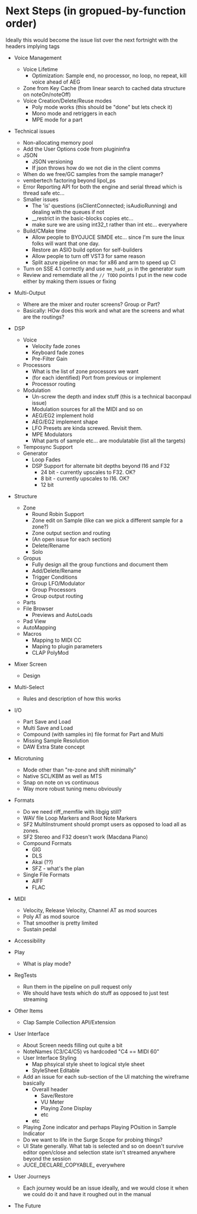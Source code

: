 # Next Steps (in gropued-by-function order) 

Ideally this would become the issue list over the next fortnight with the headers implying tags 

* Voice Management 
  * Voice Lifetime
    * Optimization: Sample end, no processor, no loop, no repeat, kill voice ahead of AEG
  * Zone from Key Cache (from linear search to cached data structure on noteOn/noteOff)
  * Voice Creation/Delete/Reuse modes
    * Poly mode works (this should be "done" but lets check it) 
    * Mono mode and retriggers in each
    * MPE mode for a part
  
* Technical issues
  * Non-allocating memory pool
  * Add the User Options code from plugininfra
  * JSON
    * JSON versioning
    * If json throws how do we not die in the client comms
  * When do we free/GC samples from the sample manager?
  * vembertech factoring beyond lipol_ps
  * Error Reporting API for both the engine and serial thread which is thread safe etc...
  * Smaller issues
    * The 'is' questions (isClientConnected; isAudioRunning) and dealing with the queues if not
    * __restrict in the basic-blocks copies etc...
    * make sure we are using int32_t rather than int etc... everywhere
  * Build/CMake time
    * Allow people to BYOJUCE SIMDE etc... since I'm sure the linux folks will want that one day.
    * Restore an ASIO build option for self-builders
    * Allow people to turn off VST3 for same reason
    * Split azure pipeline on mac for x86 and arm to speed up CI
  * Turn on SSE 4.1 correctly and use `mm_hadd_ps` in the generator sum
  * Review and rememdiate all the `// TODO` points I put in the new code either by making them issues or fixing
  

* Multi-Output
  * Where are the mixer and router screens? Group or Part?
  * Basically: HOw does this work and what are the screens and what are the routings?

* DSP
  * Voice
    * Velocity fade zones
    * Keyboard fade zones
    * Pre-Filter Gain
  * Processors
    * What is the list of zone processors we want
    * (for each identified) Port from previous or implement
    * Processor routing
  * Modulation
    * Un-screw the depth and index stuff (this is a technical baconpaul issue)
    * Modulation sources for all the MIDI and so on
    * AEG/EG2 implement hold 
    * AEG/EG2 implement shape
    * LFO Presets are kinda screwed. Revisit them.
    * MPE Modulators
    * What parts of sample etc... are modulatable (list all the targets)
  * Temposync Support
  * Generator
    * Loop Fades
    * DSP Support for alternate bit depths beyond I16 and F32
      * 24 bit - currently upscales to F32. OK?
      * 8 bit - currently upscales to I16. OK?
      * 12 bit
      

* Structure
  * Zone
    * Round Robin Support
    * Zone edit on Sample (like can we pick a different sample for a zone?)
    * Zone output section and routing
    * (An open issue for each section)
    * Delete/Rename
    * Solo
  * Gropus
    * Fully design all the group functions and document them
    * Add/Delete/Rename
    * Trigger Conditions
    * Group LFO/Modulator
    * Group Processors
    * Group output routing
  * Parts
  * File Browser
    * Previews and AutoLoads
  * Pad View
  * AutoMapping
  * Macros
    * Mapping to MIDI CC
    * Maping to plugin parameters
    * CLAP PolyMod

* Mixer Screen
  * Design

* Multi-Select
  * Rules and description of how this works
  
* I/O
  * Part Save and Load
  * Multi Save and Load
  * Compound (with samples in) file format for Part and Multi
  * Missing Sample Resolution
  * DAW Extra State concept 

* Microtuning
  * Mode other than "re-zone and shift minimally" 
  * Native SCL/KBM as well as MTS
  * Snap on note on vs continuous
  * Way more robust tuning menu obviously

* Formats
  * Do we need riff_memfile with libgig still?
  * WAV file Loop Markers and Root Note Markers
  * SF2 MultiInstrument should prompt users as opposed to load all as zones.
  * SF2 Stereo and F32 doesn't work (Macdana Piano)
  * Compound Formats
      * GIG
      * DLS
      * Akai (??)
      * SFZ - what's the plan
  * Single File Formats
      * AIFF
      * FLAC
  
* MIDI
  * Velocity, Release Velocity, Channel AT as mod sources
  * Poly AT as mod source
  * That smoother is pretty limited
  * Sustain pedal

* Accessibility

* Play
  * What is play mode?

* RegTests
  * Run them in the pipeline on pull request only 
  * We should have tests which do stuff as opposed to just test streaming
  
* Other Items
  * Clap Sample Collection API/Extension

* User Interface
  * About Screen needs filling out quite a bit
  * NoteNames (C3/C4/C5) vs hardcoded "C4 == MIDI 60"
  * User Interface Styling 
    * Map phsyical style sheet to logical style sheet
    * StyleSheet Editable 
  * Add an issue for each sub-section of the UI matching the wireframe basically  
    * Overall header
      * Save/Restore
      * VU Meter
      * Playing Zone Display
      * etc
    * etc
  * Playing Zone indicator and perhaps Playing POsition in Sample Indicator
  * Do we want to life in the Surge Scope for probing things?
  * UI State generally. What tab is selected and so on doesn't survive editor open/close and
    selection state isn't streamed anywhere beyond the session
  * JUCE_DECLARE_COPYABLE_ everywhere

* User Journeys
  * Each journey would be an issue ideally, and we would close it when we could do it and have it 
    roughed out in the manual
  
* The Future